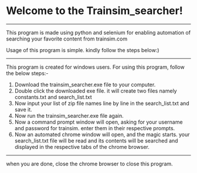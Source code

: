 # Welcome to the Trainsim_searcher!

***
This program is made using python and selenium for enabling automation of searching your favorite content from trainsim.com

Usage of this program is simple. kindly follow the steps below:)
***

This program is created for windows users.
For using this program, follow the below steps:-
1. Download the trainsim_searcher.exe file to your computer.
2. Double click the downloaded exe file. it will create two files namely constants.txt and search_list.txt
3. Now input your list of zip file names line by line in the search_list.txt and save it.
4. Now run the trainsim_searcher.exe file again.
5. Now a command prompt window will open, asking for your username and password for trainsim. enter them in their respective prompts.
6. Now an automated chrome window will open, and the magic starts. your search_list.txt file will be read and its contents will be searched and displayed in the respective tabs of the chrome browser.

***

when you are done, close the chrome browser to close this program.

